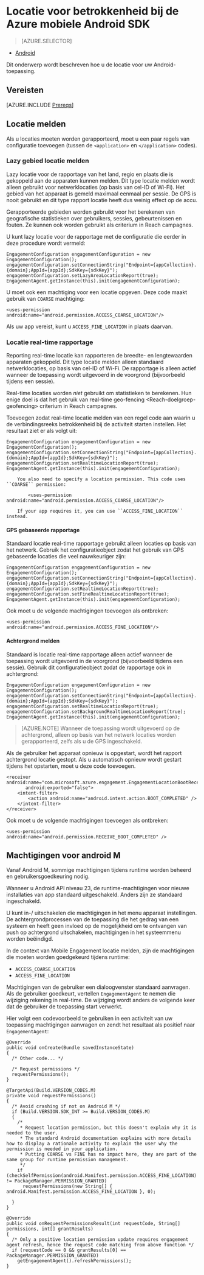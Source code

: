 <properties
    pageTitle="Locatie voor betrokkenheid bij de Azure mobiele Android SDK"
    description="Wordt beschreven hoe u de locatie voor Azure Mobile Engagement Android SDK"
    services="mobile-engagement"
    documentationCenter="mobile"
    authors="piyushjo"
    manager="erikre"
    editor="" />

<tags
    ms.service="mobile-engagement"
    ms.workload="mobile"
    ms.tgt_pltfrm="mobile-android"
    ms.devlang="Java"
    ms.topic="article"
    ms.date="08/12/2016"
    ms.author="piyushjo;ricksal" />

# <a name="location-reporting-for-azure-mobile-engagement-android-sdk"></a>Locatie voor betrokkenheid bij de Azure mobiele Android SDK

> [AZURE.SELECTOR]
- [Android](mobile-engagement-android-integrate-engagement.md)

Dit onderwerp wordt beschreven hoe u de locatie voor uw Android-toepassing.

## <a name="prerequisites"></a>Vereisten

[AZURE.INCLUDE [Prereqs](../../includes/mobile-engagement-android-prereqs.md)]

## <a name="location-reporting"></a>Locatie melden

Als u locaties moeten worden gerapporteerd, moet u een paar regels van configuratie toevoegen (tussen de `<application>` en `</application>` codes).

### <a name="lazy-area-location-reporting"></a>Lazy gebied locatie melden

Lazy locatie voor de rapportage van het land, regio en plaats die is gekoppeld aan de apparaten kunnen melden. Dit type locatie melden wordt alleen gebruikt voor netwerklocaties (op basis van cel-ID of Wi-Fi). Het gebied van het apparaat is gemeld maximaal eenmaal per sessie. De GPS is nooit gebruikt en dit type rapport locatie heeft dus weinig effect op de accu.

Gerapporteerde gebieden worden gebruikt voor het berekenen van geografische statistieken over gebruikers, sessies, gebeurtenissen en fouten. Ze kunnen ook worden gebruikt als criterium in Reach campagnes.

U kunt lazy locatie voor de rapportage met de configuratie die eerder in deze procedure wordt vermeld:

    EngagementConfiguration engagementConfiguration = new EngagementConfiguration();
    engagementConfiguration.setConnectionString("Endpoint={appCollection}.{domain};AppId={appId};SdkKey={sdkKey}");
    engagementConfiguration.setLazyAreaLocationReport(true);
    EngagementAgent.getInstance(this).init(engagementConfiguration);

U moet ook een machtiging voor een locatie opgeven. Deze code maakt gebruik van ``COARSE`` machtiging:

    <uses-permission android:name="android.permission.ACCESS_COARSE_LOCATION"/>

Als uw app vereist, kunt u ``ACCESS_FINE_LOCATION`` in plaats daarvan.

### <a name="real-time-location-reporting"></a>Locatie real-time rapportage

Reporting real-time locatie kan rapporteren de breedte- en lengtewaarden apparaten gekoppeld. Dit type locatie melden alleen standaard netwerklocaties, op basis van cel-ID of Wi-Fi. De rapportage is alleen actief wanneer de toepassing wordt uitgevoerd in de voorgrond (bijvoorbeeld tijdens een sessie).

Real-time locaties worden *niet* gebruikt om statistieken te berekenen. Hun enige doel is dat het gebruik van real-time geo-fencing \<Reach-doelgroep-geofencing\> criterium in Reach campagnes.

Toevoegen zodat real-time locatie melden van een regel code aan waarin u de verbindingsreeks betrokkenheid bij de activiteit starten instellen. Het resultaat ziet er als volgt uit:

    EngagementConfiguration engagementConfiguration = new EngagementConfiguration();
    engagementConfiguration.setConnectionString("Endpoint={appCollection}.{domain};AppId={appId};SdkKey={sdkKey}");
    engagementConfiguration.setRealtimeLocationReport(true);
    EngagementAgent.getInstance(this).init(engagementConfiguration);

        You also need to specify a location permission. This code uses ``COARSE`` permission:

            <uses-permission android:name="android.permission.ACCESS_COARSE_LOCATION"/>

        If your app requires it, you can use ``ACCESS_FINE_LOCATION`` instead.

#### <a name="gps-based-reporting"></a>GPS gebaseerde rapportage

Standaard locatie real-time rapportage gebruikt alleen locaties op basis van het netwerk. Gebruik het configuratieobject zodat het gebruik van GPS gebaseerde locaties die veel nauwkeuriger zijn:

    EngagementConfiguration engagementConfiguration = new EngagementConfiguration();
    engagementConfiguration.setConnectionString("Endpoint={appCollection}.{domain};AppId={appId};SdkKey={sdkKey}");
    engagementConfiguration.setRealtimeLocationReport(true);
    engagementConfiguration.setFineRealtimeLocationReport(true);
    EngagementAgent.getInstance(this).init(engagementConfiguration);

Ook moet u de volgende machtigingen toevoegen als ontbreken:

    <uses-permission android:name="android.permission.ACCESS_FINE_LOCATION"/>

#### <a name="background-reporting"></a>Achtergrond melden

Standaard is locatie real-time rapportage alleen actief wanneer de toepassing wordt uitgevoerd in de voorgrond (bijvoorbeeld tijdens een sessie). Gebruik dit configuratieobject zodat de rapportage ook in achtergrond:

    EngagementConfiguration engagementConfiguration = new EngagementConfiguration();
    engagementConfiguration.setConnectionString("Endpoint={appCollection}.{domain};AppId={appId};SdkKey={sdkKey}");
    engagementConfiguration.setRealtimeLocationReport(true);
    engagementConfiguration.setBackgroundRealtimeLocationReport(true);
    EngagementAgent.getInstance(this).init(engagementConfiguration);

> [AZURE.NOTE] Wanneer de toepassing wordt uitgevoerd op de achtergrond, alleen op basis van het netwerk locaties worden gerapporteerd, zelfs als u de GPS ingeschakeld.

Als de gebruiker het apparaat opnieuw is opgestart, wordt het rapport achtergrond locatie gestopt. Als u automatisch opnieuw wordt gestart tijdens het opstarten, moet u deze code toevoegen.

    <receiver android:name="com.microsoft.azure.engagement.EngagementLocationBootReceiver"
           android:exported="false">
        <intent-filter>
            <action android:name="android.intent.action.BOOT_COMPLETED" />
        </intent-filter>
    </receiver>

Ook moet u de volgende machtigingen toevoegen als ontbreken:

    <uses-permission android:name="android.permission.RECEIVE_BOOT_COMPLETED" />

## <a name="android-m-permissions"></a>Machtigingen voor android M

Vanaf Android M, sommige machtigingen tijdens runtime worden beheerd en gebruikersgoedkeuring nodig.

Wanneer u Android API niveau 23, de runtime-machtigingen voor nieuwe installaties van app standaard uitgeschakeld. Anders zijn ze standaard ingeschakeld.

U kunt in-/ uitschakelen die machtigingen in het menu apparaat instellingen. De achtergrondprocessen van de toepassing die het gedrag van een systeem en heeft geen invloed op de mogelijkheid om te ontvangen van push op achtergrond uitschakelen, machtigingen in het systeemmenu worden beëindigd.

In de context van Mobile Engagement locatie melden, zijn de machtigingen die moeten worden goedgekeurd tijdens runtime:

- `ACCESS_COARSE_LOCATION`
- `ACCESS_FINE_LOCATION`

Machtigingen van de gebruiker een dialoogvenster standaard aanvragen. Als de gebruiker goedkeurt, vertellen ``EngagementAgent`` te nemen die wijziging rekening in real-time. De wijziging wordt anders de volgende keer dat de gebruiker de toepassing start verwerkt.

Hier volgt een codevoorbeeld te gebruiken in een activiteit van uw toepassing machtigingen aanvragen en zendt het resultaat als positief naar ``EngagementAgent``:

    @Override
    public void onCreate(Bundle savedInstanceState)
    {
      /* Other code... */

      /* Request permissions */
      requestPermissions();
    }

    @TargetApi(Build.VERSION_CODES.M)
    private void requestPermissions()
    {
      /* Avoid crashing if not on Android M */
      if (Build.VERSION.SDK_INT >= Build.VERSION_CODES.M)
      {
        /*
         * Request location permission, but this doesn't explain why it is needed to the user.
         * The standard Android documentation explains with more details how to display a rationale activity to explain the user why the permission is needed in your application.
         * Putting COARSE vs FINE has no impact here, they are part of the same group for runtime permission management.
         */
        if (checkSelfPermission(android.Manifest.permission.ACCESS_FINE_LOCATION) != PackageManager.PERMISSION_GRANTED)
          requestPermissions(new String[] { android.Manifest.permission.ACCESS_FINE_LOCATION }, 0);

      }
    }

    @Override
    public void onRequestPermissionsResult(int requestCode, String[] permissions, int[] grantResults)
    {
      /* Only a positive location permission update requires engagement agent refresh, hence the request code matching from above function */
      if (requestCode == 0 && grantResults[0] == PackageManager.PERMISSION_GRANTED)
        getEngagementAgent().refreshPermissions();
    }
